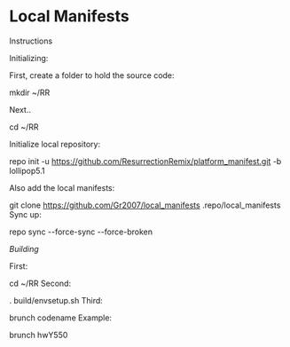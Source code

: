 # Local Manifests

Instructions

Initializing:

First, create a folder to hold the source code:

mkdir ~/RR

Next..

cd ~/RR

Initialize local repository:

repo init -u https://github.com/ResurrectionRemix/platform_manifest.git -b lollipop5.1

Also add the local manifests:

git clone https://github.com/Gr2007/local_manifests .repo/local_manifests
Sync up:

repo sync --force-sync --force-broken

*Building*

First:

cd ~/RR
Second:

. build/envsetup.sh
Third:

brunch codename
Example:

brunch hwY550
